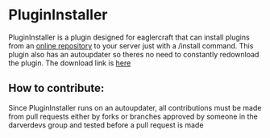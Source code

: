 # PluginInstaller
PluginInstaller is a plugin designed for eaglercraft that can install plugins from an [online repository](https://github.com/darverdevs/PluginInstallerRepo) to your server just with a /install <plugin> command.
This plugin also has an autoupdater so theres no need to constantly redownload the plugin.
The download link is [here](https://github.com/darverdevs/PluginInstaller/raw/main/out/artifacts/PluginInstaller_jar/PluginInstaller.jar)
## How to contribute:
Since PluginInstaller runs on an autoupdater, all contributions must be made from pull requests either by forks or branches approved by someone in the darverdevs group and tested before a pull request is made
